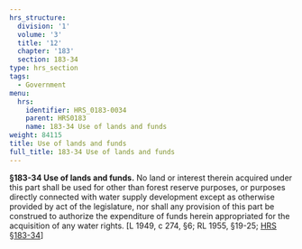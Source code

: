 ```yaml
---
hrs_structure:
  division: '1'
  volume: '3'
  title: '12'
  chapter: '183'
  section: 183-34
type: hrs_section
tags:
  - Government
menu:
  hrs:
    identifier: HRS_0183-0034
    parent: HRS0183
    name: 183-34 Use of lands and funds
weight: 84115
title: Use of lands and funds
full_title: 183-34 Use of lands and funds
---
```

**§183-34 Use of lands and funds.** No land or interest therein acquired under this part shall be used for other than forest reserve purposes, or purposes directly connected with water supply development except as otherwise provided by act of the legislature, nor shall any provision of this part be construed to authorize the expenditure of funds herein appropriated for the acquisition of any water rights. [L 1949, c 274, §6; RL 1955, §19-25; [HRS §183-34](/title-12/chapter-183/section-183-34/)]